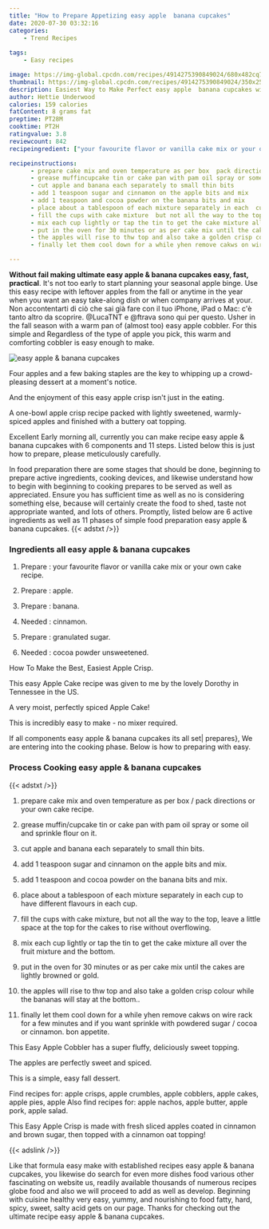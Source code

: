 ```yaml
---
title: "How to Prepare Appetizing easy apple  banana cupcakes"
date: 2020-07-30 03:32:16
categories:
    - Trend Recipes
    
tags:
    - Easy recipes

image: https://img-global.cpcdn.com/recipes/4914275390849024/680x482cq70/easy-apple-banana-cupcakes-recipe-main-photo.jpg
thumbnail: https://img-global.cpcdn.com/recipes/4914275390849024/350x250cq70/easy-apple-banana-cupcakes-recipe-main-photo.jpg
description: Easiest Way to Make Perfect easy apple  banana cupcakes with 6 ingredients and 11 stages of easy cooking.
author: Hettie Underwood
calories: 159 calories
fatContent: 8 grams fat
preptime: PT28M
cooktime: PT2H
ratingvalue: 3.8
reviewcount: 842
recipeingredient: ["your favourite flavor or vanilla cake mix or your own cake recipe", "apple", "banana", "cinnamon", "granulated sugar", "cocoa powder unsweetened"]

recipeinstructions: 
      - prepare cake mix and oven temperature as per box  pack directions or your own cake recipe 
      - grease muffincupcake tin or cake pan with pam oil spray or some oil and sprinkle flour on it 
      - cut apple and banana each separately to small thin bits 
      - add 1 teaspoon sugar and cinnamon on the apple bits and mix 
      - add 1 teaspoon and cocoa powder on the banana bits and mix 
      - place about a tablespoon of each mixture separately in each  cup  to have different flavours in each cup 
      - fill the cups with cake mixture  but not all the way to the top  leave a little space at the top for the cakes to rise without overflowing 
      - mix each cup lightly or tap the tin to get the cake mixture all over the fruit mixture and the bottom 
      - put in the oven for 30 minutes or as per cake mix until the cakes  are lightly browned or gold 
      - the apples will rise to thw top and also take a golden crisp colour while the bananas will stay at the bottom 
      - finally let them cool down for a while yhen remove cakws on wire rack for a few minutes and if you want sprinkle with powdered sugar  cocoa or cinnamon  bon appetite

---
```




**Without fail making ultimate easy apple &amp; banana cupcakes easy, fast, practical**. It&#39;s not too early to start planning your seasonal apple binge. Use this easy recipe with leftover apples from the fall or anytime in the year when you want an easy take-along dish or when company arrives at your. Non accontentarti di ciò che sai già fare con il tuo iPhone, iPad o Mac: c&#39;è tanto altro da scoprire. @LucaTNT e @ftrava sono qui per questo. Usher in the fall season with a warm pan of (almost too) easy apple cobbler. For this simple and Regardless of the type of apple you pick, this warm and comforting cobbler is easy enough to make.


![easy apple &amp; banana cupcakes](https://img-global.cpcdn.com/recipes/4914275390849024/680x482cq70/easy-apple-banana-cupcakes-recipe-main-photo.jpg "easy apple &amp; banana cupcakes")



Four apples and a few baking staples are the key to whipping up a crowd-pleasing dessert at a moment&#39;s notice.

And the enjoyment of this easy apple crisp isn&#39;t just in the eating.

A one-bowl apple crisp recipe packed with lightly sweetened, warmly-spiced apples and finished with a buttery oat topping.


Excellent Early morning all, currently you can make recipe easy apple &amp; banana cupcakes with 6 components and 11 steps. Listed below this is just how to prepare, please meticulously carefully.

In food preparation there are some stages that should be done, beginning to prepare active ingredients, cooking devices, and likewise understand how to begin with beginning to cooking prepares to be served as well as appreciated. Ensure you has sufficient time as well as no is considering something else, because will certainly create the food to shed, taste not appropriate wanted, and lots of others. Promptly, listed below are 6 active ingredients as well as 11 phases of simple food preparation easy apple &amp; banana cupcakes.
{{< adstxt />}}

### Ingredients all easy apple &amp; banana cupcakes


1. Prepare  : your favourite flavor or vanilla cake mix or your own cake recipe.

1. Prepare  : apple.

1. Prepare  : banana.

1. Needed  : cinnamon.

1. Prepare  : granulated sugar.

1. Needed  : cocoa powder unsweetened.


How To Make the Best, Easiest Apple Crisp.

This easy Apple Cake recipe was given to me by the lovely Dorothy in Tennessee in the US.

A very moist, perfectly spiced Apple Cake!

This is incredibly easy to make - no mixer required.


If all components easy apple &amp; banana cupcakes its all set| prepares}, We are entering into the cooking phase. Below is how to preparing with easy.

### Process Cooking easy apple &amp; banana cupcakes

{{< adstxt />}}


1. prepare cake mix and oven temperature as per box / pack directions or your own cake recipe.



1. grease muffin/cupcake tin or cake pan with pam oil spray or some oil and sprinkle flour on it.



1. cut apple and banana each separately to small thin bits.



1. add 1 teaspoon sugar and cinnamon on the apple bits and mix.



1. add 1 teaspoon and cocoa powder on the banana bits and mix.



1. place about a tablespoon of each mixture separately in each  cup  to have different flavours in each cup.



1. fill the cups with cake mixture,  but not all the way to the top,  leave a little space at the top for the cakes to rise without overflowing.



1. mix each cup lightly or tap the tin to get the cake mixture all over the fruit mixture and the bottom.



1. put in the oven for 30 minutes or as per cake mix until the cakes  are lightly browned or gold.



1. the apples will rise to thw top and also take a golden crisp colour while the bananas will stay at the bottom..



1. finally let them cool down for a while yhen remove cakws on wire rack for a few minutes and if you want sprinkle with powdered sugar / cocoa or cinnamon.  bon appetite.




This Easy Apple Cobbler has a super fluffy, deliciously sweet topping.

The apples are perfectly sweet and spiced.

This is a simple, easy fall dessert.

Find recipes for: apple crisps, apple crumbles, apple cobblers, apple cakes, apple pies, apple Also find recipes for: apple nachos, apple butter, apple pork, apple salad.

This Easy Apple Crisp is made with fresh sliced apples coated in cinnamon and brown sugar, then topped with a cinnamon oat topping!


{{< adslink />}}

Like that formula easy make with established recipes easy apple &amp; banana cupcakes, you likewise do search for even more dishes food various other fascinating on website us, readily available thousands of numerous recipes globe food and also we will proceed to add as well as develop. Beginning with cuisine healthy very easy, yummy, and nourishing to food fatty, hard, spicy, sweet, salty acid gets on our page. Thanks for checking out the ultimate recipe easy apple &amp; banana cupcakes.
